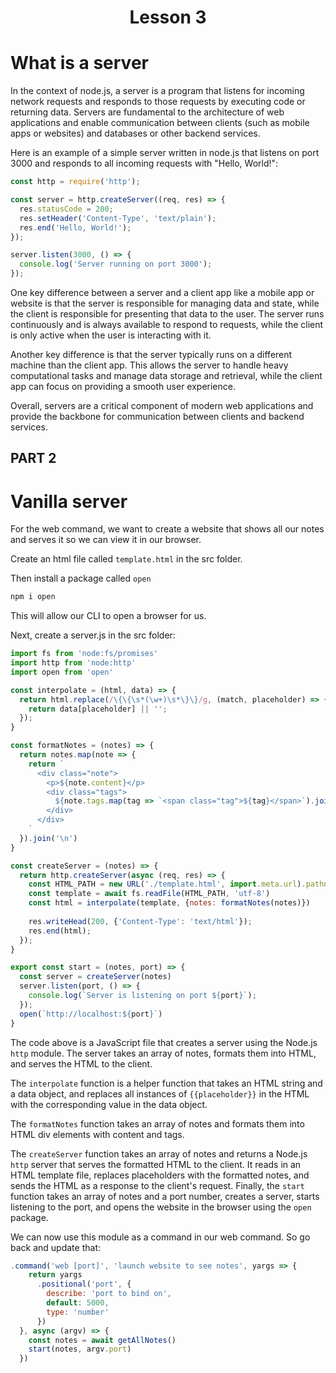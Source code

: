 <h1 align="center">Lesson 3</h1>

# What is a server

In the context of node.js, a server is a program that listens for incoming network requests and responds to those requests by executing code or returning data. Servers are fundamental to the architecture of web applications and enable communication between clients (such as mobile apps or websites) and databases or other backend services.

Here is an example of a simple server written in node.js that listens on port 3000 and responds to all incoming requests with "Hello, World!":

```jsx
const http = require('http');

const server = http.createServer((req, res) => {
  res.statusCode = 200;
  res.setHeader('Content-Type', 'text/plain');
  res.end('Hello, World!');
});

server.listen(3000, () => {
  console.log('Server running on port 3000');
});

```

One key difference between a server and a client app like a mobile app or website is that the server is responsible for managing data and state, while the client is responsible for presenting that data to the user. The server runs continuously and is always available to respond to requests, while the client is only active when the user is interacting with it.

Another key difference is that the server typically runs on a different machine than the client app. This allows the server to handle heavy computational tasks and manage data storage and retrieval, while the client app can focus on providing a smooth user experience.

Overall, servers are a critical component of modern web applications and provide the backbone for communication between clients and backend services.

<h2>PART 2</h2>

# Vanilla server

For the web command, we want to create a website that shows all our notes and serves it so we can view it in our browser.

Create an html file called `template.html` in the src folder.

Then install a package called `open`

```jsx
npm i open
```

This will allow our CLI to open a browser for us.

Next, create a server.js in the src folder:

```jsx
import fs from 'node:fs/promises'
import http from 'node:http'
import open from 'open'

const interpolate = (html, data) => {
  return html.replace(/\{\{\s*(\w+)\s*\}\}/g, (match, placeholder) => {
    return data[placeholder] || '';
  });
}

const formatNotes = (notes) => {
  return notes.map(note => {
    return `
      <div class="note">
        <p>${note.content}</p>
        <div class="tags">
          ${note.tags.map(tag => `<span class="tag">${tag}</span>`).join('')}
        </div>
      </div>
    `
  }).join('\n')
}

const createServer = (notes) => {
  return http.createServer(async (req, res) => {
    const HTML_PATH = new URL('./template.html', import.meta.url).pathname
    const template = await fs.readFile(HTML_PATH, 'utf-8')
    const html = interpolate(template, {notes: formatNotes(notes)})
    
    res.writeHead(200, {'Content-Type': 'text/html'});
    res.end(html);
  });
}

export const start = (notes, port) => {
  const server = createServer(notes)
  server.listen(port, () => {
    console.log(`Server is listening on port ${port}`);
  });
  open(`http://localhost:${port}`)
}
```

The code above is a JavaScript file that creates a server using the Node.js `http` module. The server takes an array of notes, formats them into HTML, and serves the HTML to the client.

The `interpolate` function is a helper function that takes an HTML string and a data object, and replaces all instances of `{{placeholder}}` in the HTML with the corresponding value in the data object.

The `formatNotes` function takes an array of notes and formats them into HTML div elements with content and tags.

The `createServer` function takes an array of notes and returns a Node.js `http` server that serves the formatted HTML to the client. It reads in an HTML template file, replaces placeholders with the formatted notes, and sends the HTML as a response to the client's request.
Finally, the `start` function takes an array of notes and a port number, creates a server, starts listening to the port, and opens the website in the browser using the `open` package.

We can now use this module as a command in our web command. So go back and update that:

```jsx
.command('web [port]', 'launch website to see notes', yargs => {
    return yargs
      .positional('port', {
        describe: 'port to bind on',
        default: 5000,
        type: 'number'
      })
  }, async (argv) => {
    const notes = await getAllNotes()
    start(notes, argv.port)
  })

```